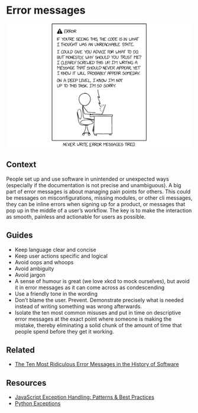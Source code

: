 # Error messages

[![API](img/unreachable_state.png)](https://xkcd.com/2200/)

## Context

People set up and use software in unintended or unexpected ways (especially if the documentation is not precise and unambiguous). 
A big part of error messages is about managing pain points for others. This could be messages on misconfigurations, missing modules, or other cli messages, they can be inline errors when signing up for a product, or messages that pop up in the middle of a user’s workflow. The key is to make the interaction as smooth, painless and actionable for users as possible.

## Guides

* Keep language clear and concise
* Keep user actions specific and logical
* Avoid oops and whoops
* Avoid ambiguity
* Avoid jargon
* A sense of humour is great (we love xkcd to mock ourselves), but avoid it in error messages as it can come across as condescending
* Use a friendly tone in the wording
* Don’t blame the user. Prevent. Demonstrate precisely what is needed instead of writing something was wrong afterwards. 
* Isolate the ten most common misuses and put in time on descriptive error messages at the exact point where someone is making the mistake, thereby eliminating a solid chunk of the amount of time that people spend before they get it working. 

## Related

* [The Ten Most Ridiculous Error Messages in the History of Software](https://medium.com/swlh/the-ten-most-ridiculous-error-messages-in-the-history-of-software-4198d710ea8e)

## Resources

* [JavaScript Exception Handling: Patterns & Best Practices](https://blog.bitsrc.io/javascript-exception-handling-patterns-best-practices-f7d6fcab735d?gi=b0eb32c9a19f)
* [Python Exceptions](https://realpython.com/python-exceptions/)
